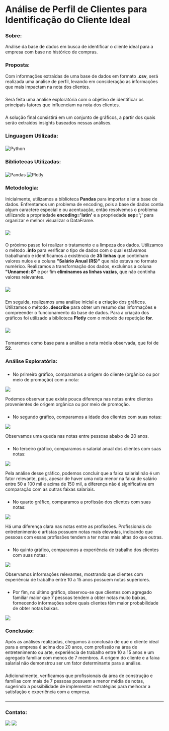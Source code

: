 # Análise de Perfil de Clientes para Identificação do Cliente Ideal

### Sobre:

Análise da base de dados em busca de identificar o cliente ideal para a empresa com base no histórico de compras.

### Proposta:

Com informações extraídas de uma base de dados em formato **.csv**, será realizada uma análise de perfil, levando em consideração as informações que mais impactam na nota dos clientes.
###
Será feita uma análise exploratória com o objetivo de identificar os principais fatores que influenciam na nota dos clientes.
###
A solução final consistirá em um conjunto de gráficos, a partir dos quais serão extraídos insights baseados nessas análises.

### Linguagem Utilizada:
###
![Python](https://img.shields.io/badge/python-3670A0?style=for-the-badge&logo=python&logoColor=white&color=black)

### Bibliotecas Utilizadas:
###
![Pandas](https://img.shields.io/badge/pandas-%23150458.svg?style=for-the-badge&logo=pandas&logoColor=white&color=black) 	![Plotly](https://img.shields.io/badge/Plotly-%233F4F75.svg?style=for-the-badge&logo=plotly&logoColor=white&color=black)

### Metodologia:

Inicialmente, utilizamos a biblioteca **Pandas** para importar e ler a base de dados. Enfrentamos um problema de encoding, pois a base de dados contia algum caractere especial e ou acentuação, então resolvemos o problema utilizando a propriedade **encoding='latin'** e a propriedade **sep=';'** para organizar e melhor visualizar o DataFrame.
###
<img src="/img/dados.jpg">

###
O próximo passo foi realizar o tratamento e a limpeza dos dados. Utilizamos o método **.info** para verificar o tipo de dados com o qual estávamos trabalhando e identificamos a existência de **35 linhas** que continham valores nulos e a coluna **"Salário Anual (R$)"** que não estava no formato numérico. Realizamos a transformação dos dados, excluímos a coluna **"Unnamed: 8"** e por fim **eliminamos as linhas vazias**, que não continha valores relevantes.
###
<img src="/img/dados-info.jpg">

###
Em seguida, realizamos uma análise inicial e a criação dos gráficos. Utilizamos o método **.describe** para obter um resumo das informações e compreender o funcionamento da base de dados. Para a criação dos gráficos foi utilizado a biblioteca **Plotly** com o método de repetição **for**.
###
<img src="/img/describe-dados.jpg">

###
Tomaremos como base para a análise a nota média observada, que foi de **52**.

### Análise Exploratória:
###
- No primeiro gráfico, comparamos a origem do cliente (orgânico ou por meio de promoção) com a nota:

<img src="/img/grafico-origem.png">

Podemos observar que existe pouca diferença nas notas entre clientes provenientes de origem orgânica ou por meio de promoção.
###
- No segundo gráfico, comparamos a idade dos clientes com suas notas:

<img src="/img/grafico-idade.png">

Observamos uma queda nas notas entre pessoas abaixo de 20 anos.
###
- No terceiro gráfico, comparamos o salarial anual dos clientes com suas notas:

<img src="/img/grafico-salario.png">

Pela análise desse gráfico, podemos concluir que a faixa salarial não é um fator relevante, pois, apesar de haver uma nota menor na faixa de salário entre 50 a 100 mil e acima de 150 mil, a diferença não é significativa em comparação com as outras faixas salariais.
###
- No quarto gráfico, comparamos a profissão dos clientes com suas notas:

<img src="/img/grafico-profissao.png">

Há uma diferença clara nas notas entre as profissões. Profissionais do entretenimento e artistas possuem notas mais elevadas, indicando que pessoas com essas profissões tendem a ter notas mais altas do que outras.
###
- No quinto gráfico, comparamos a experiência de trabalho dos clientes com suas notas:

<img src="/img/grafico-experiencia-trabalho.png">

Observamos informações relevantes, mostrando que clientes com experiência de trabalho entre 10 a 15 anos possuem notas superiores.
###
- Por fim, no último gráfico, observou-se que clientes com agregado familiar maior que 7 pessoas tendem a obter notas muito baixas, fornecendo informações sobre quais clientes têm maior probabilidade de obter notas baixas.

<img src="/img/grafico-agregado-familiar.png">

### Conclusão:

Após as análises realizadas, chegamos à conclusão de que o cliente ideal para a empresa é acima dos 20 anos, com profissão na área de entretenimento ou arte, experiência de trabalho entre 10 a 15 anos e um agregado familiar com menos de 7 membros. A origem do cliente e a faixa salarial não demonstrou ser um fator determinante para a análise.
###
Adicionalmente, verificamos que profissionais da área de construção e famílias com mais de 7 pessoas possuem a menor média de notas, sugerindo a possibilidade de implementar estratégias para melhorar a satisfação e experiência com a empresa.
###

---
### Contato:

<div>
  <a href="https://linkedin.com/in/marcospontesjunior" target="_blank"><img src="https://img.shields.io/badge/linkedin-%230077B5.svg?style=for-the-badge&logo=linkedin&logoColor=white&color=black" target="_blank"></a>  
  <a href = "mailto:marcospntsjunior@gmail.com"><img src="https://img.shields.io/badge/Gmail-D14836?style=for-the-badge&logo=gmail&logoColor=white&color=black" target="_blank"></a>
</div>
